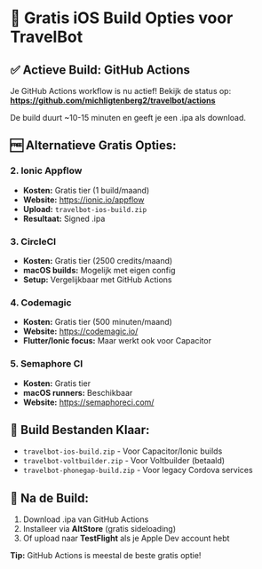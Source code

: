 # 🚀 Gratis iOS Build Opties voor TravelBot

## ✅ Actieve Build: GitHub Actions
Je GitHub Actions workflow is nu actief! Bekijk de status op:
**https://github.com/michligtenberg2/travelbot/actions**

De build duurt ~10-15 minuten en geeft je een .ipa als download.

## 🆓 Alternatieve Gratis Opties:

### 2. **Ionic Appflow** 
- **Kosten:** Gratis tier (1 build/maand)
- **Website:** https://ionic.io/appflow
- **Upload:** `travelbot-ios-build.zip`
- **Resultaat:** Signed .ipa

### 3. **CircleCI**
- **Kosten:** Gratis tier (2500 credits/maand)  
- **macOS builds:** Mogelijk met eigen config
- **Setup:** Vergelijkbaar met GitHub Actions

### 4. **Codemagic** 
- **Kosten:** Gratis tier (500 minuten/maand)
- **Website:** https://codemagic.io/
- **Flutter/Ionic focus:** Maar werkt ook voor Capacitor

### 5. **Semaphore CI**
- **Kosten:** Gratis tier  
- **macOS runners:** Beschikbaar
- **Website:** https://semaphoreci.com/

## 🔧 Build Bestanden Klaar:
- `travelbot-ios-build.zip` - Voor Capacitor/Ionic builds
- `travelbot-voltbuilder.zip` - Voor Voltbuilder (betaald)  
- `travelbot-phonegap-build.zip` - Voor legacy Cordova services

## 📱 Na de Build:
1. Download .ipa van GitHub Actions
2. Installeer via **AltStore** (gratis sideloading)
3. Of upload naar **TestFlight** als je Apple Dev account hebt

**Tip:** GitHub Actions is meestal de beste gratis optie!
